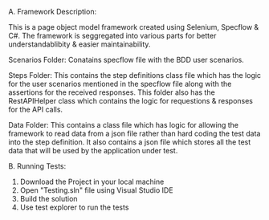 A. Framework Description:

This is a page object model framework created using Selenium, Specflow & C#. The framework is seggregated into various parts for better understandablibity & easier maintainability.

Scenarios Folder: Conatains specflow file with the BDD user scenarios.

Steps Folder: This contains the step definitions class file which has the logic for the user scenarios mentioned in the specflow file along with the assertions for the received responses. This folder also has the RestAPIHelper class which contains the logic for requestions & responses for the API calls.

Data Folder: This contains a class file which has logic for allowing the framework to read data from a json file rather than hard coding the test data into the step definition. It also contains a json file which stores all the test data that will be used by the application under test.

B. Running Tests:

1. Download the Project in your local machine
2. Open "Testing.sln" file using Visual Studio IDE
3. Build the solution
4. Use test explorer to run the tests
